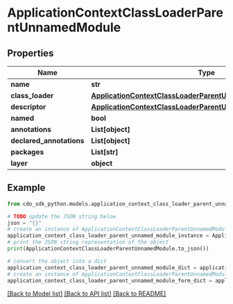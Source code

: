 # ApplicationContextClassLoaderParentUnnamedModule


## Properties

Name | Type | Description | Notes
------------ | ------------- | ------------- | -------------
**name** | **str** |  | [optional] 
**class_loader** | [**ApplicationContextClassLoaderParentUnnamedModuleClassLoader**](ApplicationContextClassLoaderParentUnnamedModuleClassLoader.md) |  | [optional] 
**descriptor** | [**ApplicationContextClassLoaderParentUnnamedModuleDescriptor**](ApplicationContextClassLoaderParentUnnamedModuleDescriptor.md) |  | [optional] 
**named** | **bool** |  | [optional] 
**annotations** | **List[object]** |  | [optional] 
**declared_annotations** | **List[object]** |  | [optional] 
**packages** | **List[str]** |  | [optional] 
**layer** | **object** |  | [optional] 

## Example

```python
from cdo_sdk_python.models.application_context_class_loader_parent_unnamed_module import ApplicationContextClassLoaderParentUnnamedModule

# TODO update the JSON string below
json = "{}"
# create an instance of ApplicationContextClassLoaderParentUnnamedModule from a JSON string
application_context_class_loader_parent_unnamed_module_instance = ApplicationContextClassLoaderParentUnnamedModule.from_json(json)
# print the JSON string representation of the object
print(ApplicationContextClassLoaderParentUnnamedModule.to_json())

# convert the object into a dict
application_context_class_loader_parent_unnamed_module_dict = application_context_class_loader_parent_unnamed_module_instance.to_dict()
# create an instance of ApplicationContextClassLoaderParentUnnamedModule from a dict
application_context_class_loader_parent_unnamed_module_form_dict = application_context_class_loader_parent_unnamed_module.from_dict(application_context_class_loader_parent_unnamed_module_dict)
```
[[Back to Model list]](../README.md#documentation-for-models) [[Back to API list]](../README.md#documentation-for-api-endpoints) [[Back to README]](../README.md)


